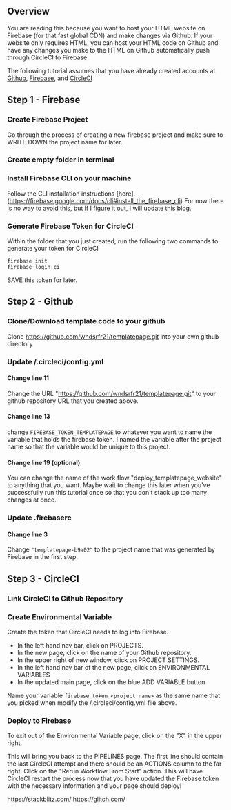 ## Overview
You are reading this because you want to host your HTML website on Firebase (for that fast global CDN) and make changes via Github. If your website only requires HTML, you can host your HTML code on Github and have any changes you make to the HTML on Github automatically push through CircleCI to Firebase. 

The following tutorial assumes that you have already created accounts at [Github](https://github.com/), [Firebase](https://firebase.google.com/), and [CircleCI](https://circleci.com/)  

## Step 1 - Firebase
### Create Firebase Project
Go through the process of creating a new firebase project and make sure to WRITE DOWN the project name for later. 
### Create empty folder in terminal
### Install Firebase CLI on your machine
Follow the CLI installation instructions [here]. (https://firebase.google.com/docs/cli#install_the_firebase_cli) For now there is no way to avoid this, but if I figure it out, I will update this blog.
### Generate Firebase Token for CircleCI
Within the folder that you just created, run the following two commands to generate your token for CircleCI 

 ```
 firebase init
 firebase login:ci
   ```

SAVE this token for later. 

## Step 2 - Github 
### Clone/Download template code to your github
Clone https://github.com/wndsrfr21/templatepage.git into your own github directory

### Update /.circleci/config.yml
#### Change line 11
Change the URL "https://github.com/wndsrfr21/templatepage.git" to your github repository URL that you created above.
#### Change line 13
change `FIREBASE_TOKEN_TEMPLATEPAGE` to whatever you want to name the variable that holds the firebase token. I named the variable after the project name so that the variable would be unique to this project. 
#### Change line 19 (optional)
You can change the name of the work flow "deploy_templatepage_website" to anything that you want. Maybe wait to change this later when you've successfully run this tutorial once so that you don't stack up too many changes at once.
### Update .firebaserc
#### Change line 3
Change `"templatepage-b9a02"` to the project name that was generated by Firebase in the first step. 

## Step 3 - CircleCI
### Link CircleCI to Github Repository
### Create Environmental Variable
Create the token that CircleCI needs to log into Firebase. 

- In the left hand nav bar, click on PROJECTS. 
- In the new page, click on the name of your Github repository. 
- In the upper right of new window, click on PROJECT SETTINGS.  
- In the left hand nav bar of the new page, click on ENVIRONMENTAL VARIABLES
- In the updated main page, click on the blue ADD VARIABLE button

Name your variable `firebase_token_<project name>` as the same name that you picked when modify the /.circleci/config.yml file above.
 
### Deploy to Firebase
To exit out of the Environmental Variable page, click on the "X" in the upper right. 

This will bring you back to the PIPELINES page. The first line should contain the last CircleCI attempt and there should be an ACTIONS column to the far right. Click on the "Rerun Workflow From Start" action. This will have CircleCI restart the process now that you have updated the Firebase token with the necessary information and your page should deploy!

https://stackblitz.com/
https://glitch.com/
